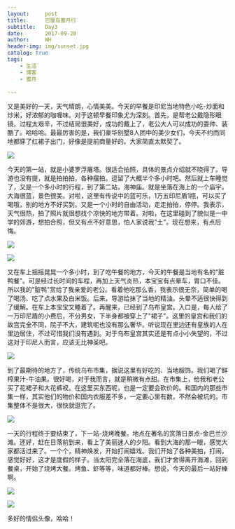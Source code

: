 ```yaml
---
layout:     post
title:      巴厘岛蜜月行
subtitle:   Day3 
date:       2017-09-20
author:     WH
header-img: img/sunset.jpg
catalog: true
tags:
    - 生活
    - 博客
    - 蜜月
    
---
```



  又是美好的一天，天气晴朗，心情美美。今天的早餐是印尼当地特色小吃-炒面和炒米，好浓郁的咖喱味。对于这顿早餐印象尤为深刻。首先，是帮老公戴隐形眼镜，过程太艰辛，不过结局很美好，成功的戴上了，老公大人可以成功的耍帅、装酷了。哈哈哈。最最厉害的是，我们豪华别墅8人团中的美少女们，今天不约而同地都穿了红裙子出门，好像是提前商量好的。大家简直太默契了。

![](/img/post/Day30.jpg)

  今天的第一站，就是小婆罗浮屠塔。很适合拍照，具体的景点介绍就不晓得了。导游也没有提，就是拍拍拍，各种摆拍。逗留了大概半个多小时吧。然后就上车睡觉了，又是一个多小时的行程，到了第二站，海神庙。就是坐落在海上的一个庙宇。大海很蓝，景色很美。对啦，这里有传说中的蓝可乐，1万五印尼盾1瓶，可以买了喝哦，别的地方不好买到。又是一个小时的自由活动，走走拍拍，停停。我表示，天气很热，拍了照片就很想找个凉快的地方带着。对啦，在这里碰到了貌似是一中学的郊游，想拍合照，但又有点不好意思，怕人家说我"土"。现在想来，有点后悔。

![](/img/post/Day31.jpg)

![](/img/post/Day32.jpg)

  又在车上摇摇晃晃一个多小时，到了吃午餐的地方，今天的午餐是当地有名的"脏鸭餐"。可是经过长时间的车程，再加上天气炎热，本宝宝有点晕车，胃口不佳。所以我的"脏鸭"赏给了我亲爱的老公。看着他吃那么香，我表示很无奈，简单的喝了喝汤、吃了点水果及白米饭。后来，导游给抹了当地的精油，头晕不适很快得到了缓解。在车上本宝宝又睡着了。再醒来，已经到了乌布皇宫。入口是，每人给了一万印尼盾的小费后，不分男女，下半身都被穿上了"裙子"。这里的皇宫和我们的故宫完全不同，院子不大，建筑呢也没有那么奢华。听说现在里边还有皇族的人在里边居住，不过可惜我们没有遇到。对于乌布皇宫其实还是有点小小失望的，不过这对于印尼人而言，应该无比神圣吧。

![](/img/post/Day33.jpg)

  到了最期待的地方了，传统乌布市集，据说这里有好吃的、当地服饰。我们喝了鲜榨果汁-牛油果。很好喝，对于我而言，就是稍微有点甜。在市集上，给我和老公买了花裙子和大花裤衩。在这里买东西呢，也是一定要会砍价的。和国内的那些市集一样，其实他们的物价和国内衣服差不多，一定要心里有数，不然会被坑的。市集整体不是很大，很快就逛完了。

![](/img/post/Day34.jpg)
  
  一天的行程终于要结束了，下一站-烧烤晚餐。地点在著名的赏落日景点-金巴兰沙滩。还好，赶在日落前到来，看上了美丽迷人的夕阳。看到大海的那一眼，感觉大家都活过来了。一个个，精神焕发，开始打闹嬉戏。我们开始了各种美拍，打闹。感觉好好，这才是度假的样子。当太阳完全落在海底，我们才舍得离开海滩，回到餐桌，开始了烧烤大餐。烤鱼、虾等等，味道都好棒。想说，今天的最后一站好棒啊。

![](/img/post/Day35.jpg)

![](/img/post/Day36.jpg)

多好的情侣头像，哈哈！